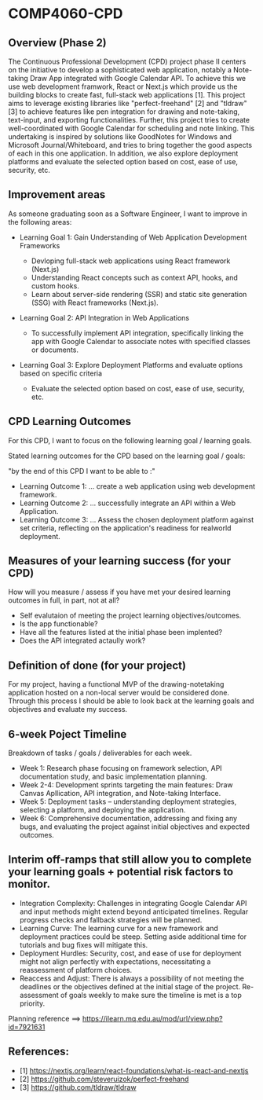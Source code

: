 # COMP4060-CPD

## Overview (Phase 2)
The Continuous Professional Development (CPD) project phase II centers on the initiative to develop a sophisticated web application, notably a Note-taking Draw App integrated with Google Calendar API. To achieve this we use web development framwork, React or Next.js which provide us the building blocks to create fast, full-stack web applications [1]. This project aims to leverage existing libraries like "perfect-freehand" [2] and "tldraw" [3] to achieve features like pen integration for drawing and note-taking, text-input, and exporting functionalities. Further, this project tries to create well-coordinated with Google Calendar
for scheduling and note linking. This undertaking is inspired by solutions like GoodNotes for Windows and Microsoft Journal/Whiteboard, and tries to bring together the good aspects of each in this one application. In addition, we also explore deployment platforms and evaluate the selected option based on cost, ease of use, security, etc.


## Improvement areas
As someone graduating soon as a Software Engineer, I want to improve in the following areas:

- Learning Goal 1: Gain Understanding of Web Application Development Frameworks
  - Devloping full-stack web applications using React framework (Next.js)
  - Understanding React concepts such as context API, hooks, and custom hooks.
  - Learn about server-side rendering (SSR) and static site generation (SSG) with React frameworks (Next.js).

- Learning Goal 2: API Integration in Web Applications
  - To successfully implement API integration, specifically linking the app with Google Calendar to associate notes with specified classes or documents.
 
- Learning Goal 3: Explore Deployment Platforms and evaluate options based on specific criteria
  - Evaluate the selected option based on cost, ease of use, security, etc.


## CPD Learning Outcomes
For this CPD, I want to focus on the following learning goal / learning goals.

Stated learning outcomes for the CPD based on the learning goal / goals:

"by the end of this CPD I want to be able to :"

- Learning Outcome 1: ... create a web application using web development framework.
- Learning Outcome 2: ... successfully integrate an API within a Web Application.
- Learning Outcome 3: ... Assess the chosen deployment platform against set criteria, reflecting on the application's readiness for realworld deployment.

## Measures of your learning success (for your CPD)
How will you measure / assess if you have met your desired learning outcomes in full, in part, not at all?
- Self evalutaion of meeting the project learning objectives/outcomes.
- Is the app functionable?
- Have all the features listed at the initial phase been implented?
- Does the API integrated actaully work?

## Definition of done (for your project)
For my project, having a functional MVP of the drawing-notetaking application hosted on a non-local server would be considered done. Through this process I should be able to look back at the learning goals and objectives and evaluate my success. 

## 6-week Poject Timeline
Breakdown of tasks / goals / deliverables for each week.
- Week 1: Research phase focusing on framework selection, API documentation study, and basic implementation planning.
- Week 2-4: Development sprints targeting the main features: Draw Canvas Apllication, API integration, and Note-taking Interface.
- Week 5: Deployment tasks – understanding deployment strategies, selecting a platform, and deploying the application.
- Week 6: Comprehensive documentation, addressing and fixing any bugs, and evaluating the project against initial objectives and expected outcomes.

## Interim off-ramps that still allow you to complete your learning goals + potential risk factors to monitor.
- Integration Complexity: Challenges in integrating Google Calendar API and input methods might extend beyond anticipated timelines. Regular progress checks and fallback strategies will be planned.
- Learning Curve: The learning curve for a new framework and deployment practices could be steep. Setting aside additional time for tutorials and bug fixes will mitigate this.
- Deployment Hurdles: Security, cost, and ease of use for deployment might not align perfectly with expectations, necessitating a reassessment of platform choices.
- Reaccess and Adjust: There is always a possibility of not meeting the deadlines or the objectives defined at the initial stage of the project. Re-assessment of goals weekly to make sure the timeline is met is a top priority.


Planning reference ==> https://ilearn.mq.edu.au/mod/url/view.php?id=7921631

## References:
* [1] https://nextjs.org/learn/react-foundations/what-is-react-and-nextjs
* [2] https://github.com/steveruizok/perfect-freehand
* [3] https://github.com/tldraw/tldraw
